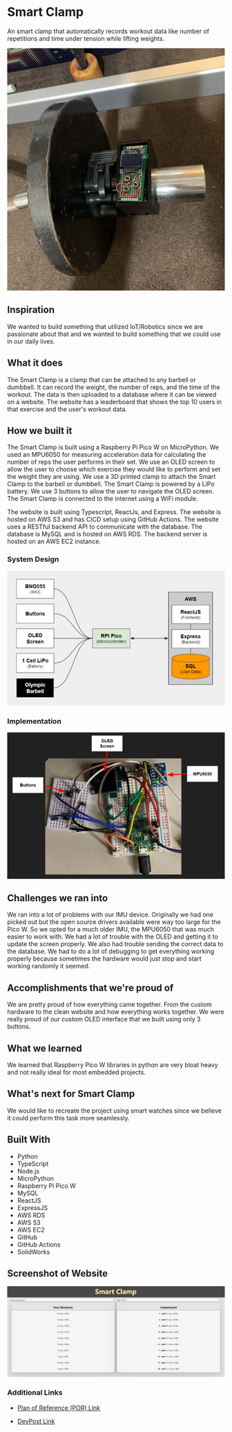 # Smart Clamp

An smart clamp that automatically records workout data like number of repetitions and time under tension while lifting weights.

![](web-screenshots/product-1.jpg)

## Inspiration

We wanted to build something that utilized IoT/Robotics since we are passionate about that and we wanted to build something that we could use in our daily lives.

## What it does

The Smart Clamp is a clamp that can be attached to any barbell or dumbbell. It can record the weight, the number of reps, and the time of the workout. The data is then uploaded to a database where it can be viewed on a website. The website has a leaderboard that shows the top 10 users in that exercise and the user's workout data.

## How we built it

The Smart Clamp is built using a Raspberry Pi Pico W on MicroPython. We used an MPU6050 for measuring acceleration data for calculating the number of reps the user performs in their set. We use an OLED screen to allow the user to choose which exercise they would like to perform and set the weight they are using. We use a 3D printed clamp to attach the Smart Clamp to the barbell or dumbbell. The Smart Clamp is powered by a LiPo battery. We use 3 buttons to allow the user to navigate the OLED screen. The Smart Clamp is connected to the internet using a WiFi module.

The website is built using Typescript, ReactJs, and Express. The website is hosted on AWS S3 and has CICD setup using GitHub Actions. The website uses a RESTful backend API to communicate with the database. The database is MySQL and is hosted on AWS RDS. The backend server is hosted on an AWS EC2 instance.

### System Design

![](web-screenshots/documentation-1.png)

### Implementation

![](web-screenshots/documentation-2.png)

## Challenges we ran into

We ran into a lot of problems with our IMU device. Originally we had one picked out but the open source drivers available were way too large for the Pico W. So we opted for a much older IMU, the MPU6050 that was much easier to work with. We had a lot of trouble with the OLED and getting it to update the screen properly. We also had trouble sending the correct data to the database. We had to do a lot of debugging to get everything working properly because sometimes the hardware would just stop and start working randomly it seemed.


## Accomplishments that we're proud of

We are pretty proud of how everything came together. From the custom hardware to the clean website and how everything works together. We were really proud of our custom OLED interface that we built using only 3 buttons.

## What we learned

We learned that Raspberry Pico W libraries in python are very bloat heavy and not really ideal for most embedded projects.

## What's next for Smart Clamp

We would like to recreate the project using smart watches since we believe it could perform this task more seamlessly.

## Built With

- Python
- TypeScript
- Node.js
- MicroPython
- Raspberry Pi Pico W
- MySQL
- ReactJS
- ExpressJS
- AWS RDS
- AWS S3
- AWS EC2
- GitHub
- GitHub Actions
- SolidWorks

## Screenshot of Website

![](web-screenshots/documentation-3.png)

### Additional Links

- [Plan of Reference (POR) Link](https://docs.google.com/presentation/d/1PxHl6Sy7KdKY_HC14jw1VjQoOGeRQi7q73b3B5r9FrE/edit?usp=sharing)

- [DevPost Link](https://devpost.com/software/smart-clamp)